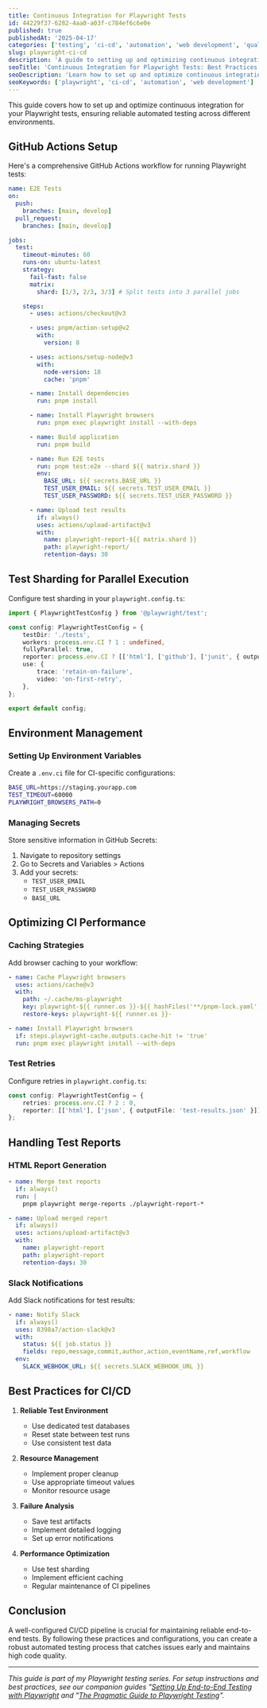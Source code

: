 ```yaml
---
title: Continuous Integration for Playwright Tests
id: 44229f37-6282-4aa0-a03f-c784ef6c6e0e
published: true
publishedAt: '2025-04-17'
categories: ['testing', 'ci-cd', 'automation', 'web development', 'quality assurance']
slug: playwright-ci-cd
description: 'A guide to setting up and optimizing continuous integration for Playwright tests.'
seoTitle: 'Continuous Integration for Playwright Tests: Best Practices & Patterns'
seoDescription: 'Learn how to set up and optimize continuous integration for Playwright tests, ensuring reliable automated testing across different environments.'
seoKeywords: ['playwright', 'ci-cd', 'automation', 'web development']
---
```


This guide covers how to set up and optimize continuous integration for your Playwright tests, ensuring reliable automated testing across different environments.

## GitHub Actions Setup

Here's a comprehensive GitHub Actions workflow for running Playwright tests:

```yaml
name: E2E Tests
on:
  push:
    branches: [main, develop]
  pull_request:
    branches: [main, develop]

jobs:
  test:
    timeout-minutes: 60
    runs-on: ubuntu-latest
    strategy:
      fail-fast: false
      matrix:
        shard: [1/3, 2/3, 3/3] # Split tests into 3 parallel jobs

    steps:
      - uses: actions/checkout@v3

      - uses: pnpm/action-setup@v2
        with:
          version: 8

      - uses: actions/setup-node@v3
        with:
          node-version: 18
          cache: 'pnpm'

      - name: Install dependencies
        run: pnpm install

      - name: Install Playwright browsers
        run: pnpm exec playwright install --with-deps

      - name: Build application
        run: pnpm build

      - name: Run E2E tests
        run: pnpm test:e2e --shard ${{ matrix.shard }}
        env:
          BASE_URL: ${{ secrets.BASE_URL }}
          TEST_USER_EMAIL: ${{ secrets.TEST_USER_EMAIL }}
          TEST_USER_PASSWORD: ${{ secrets.TEST_USER_PASSWORD }}

      - name: Upload test results
        if: always()
        uses: actions/upload-artifact@v3
        with:
          name: playwright-report-${{ matrix.shard }}
          path: playwright-report/
          retention-days: 30
```

## Test Sharding for Parallel Execution

Configure test sharding in your `playwright.config.ts`:

```typescript
import { PlaywrightTestConfig } from '@playwright/test';

const config: PlaywrightTestConfig = {
	testDir: './tests',
	workers: process.env.CI ? 1 : undefined,
	fullyParallel: true,
	reporter: process.env.CI ? [['html'], ['github'], ['junit', { outputFile: 'results.xml' }]] : 'list',
	use: {
		trace: 'retain-on-failure',
		video: 'on-first-retry',
	},
};

export default config;
```

## Environment Management

### Setting Up Environment Variables

Create a `.env.ci` file for CI-specific configurations:

```bash
BASE_URL=https://staging.yourapp.com
TEST_TIMEOUT=60000
PLAYWRIGHT_BROWSERS_PATH=0
```

### Managing Secrets

Store sensitive information in GitHub Secrets:

1. Navigate to repository settings
2. Go to Secrets and Variables > Actions
3. Add your secrets:
   - `TEST_USER_EMAIL`
   - `TEST_USER_PASSWORD`
   - `BASE_URL`

## Optimizing CI Performance

### Caching Strategies

Add browser caching to your workflow:

```yaml
- name: Cache Playwright browsers
  uses: actions/cache@v3
  with:
    path: ~/.cache/ms-playwright
    key: playwright-${{ runner.os }}-${{ hashFiles('**/pnpm-lock.yaml') }}
    restore-keys: playwright-${{ runner.os }}-

- name: Install Playwright browsers
  if: steps.playwright-cache.outputs.cache-hit != 'true'
  run: pnpm exec playwright install --with-deps
```

### Test Retries

Configure retries in `playwright.config.ts`:

```typescript
const config: PlaywrightTestConfig = {
	retries: process.env.CI ? 2 : 0,
	reporter: [['html'], ['json', { outputFile: 'test-results.json' }]],
};
```

## Handling Test Reports

### HTML Report Generation

```yaml
- name: Merge test reports
  if: always()
  run: |
    pnpm playwright merge-reports ./playwright-report-*

- name: Upload merged report
  if: always()
  uses: actions/upload-artifact@v3
  with:
    name: playwright-report
    path: playwright-report
    retention-days: 30
```

### Slack Notifications

Add Slack notifications for test results:

```yaml
- name: Notify Slack
  if: always()
  uses: 8398a7/action-slack@v3
  with:
    status: ${{ job.status }}
    fields: repo,message,commit,author,action,eventName,ref,workflow
  env:
    SLACK_WEBHOOK_URL: ${{ secrets.SLACK_WEBHOOK_URL }}
```

## Best Practices for CI/CD

1. **Reliable Test Environment**

   - Use dedicated test databases
   - Reset state between test runs
   - Use consistent test data

2. **Resource Management**

   - Implement proper cleanup
   - Use appropriate timeout values
   - Monitor resource usage

3. **Failure Analysis**

   - Save test artifacts
   - Implement detailed logging
   - Set up error notifications

4. **Performance Optimization**
   - Use test sharding
   - Implement efficient caching
   - Regular maintenance of CI pipelines

## Conclusion

A well-configured CI/CD pipeline is crucial for maintaining reliable end-to-end tests. By following these practices and configurations, you can create a robust automated testing process that catches issues early and maintains high code quality.

---

_This guide is part of my Playwright testing series. For setup instructions and best practices, see our companion guides "[Setting Up End-to-End Testing with Playwright](/blog/end-to-end-testing-setup) and "[The Pragmatic Guide to Playwright Testing](/blog/the-pragmatic-guide-to-playwright-testing)"._
